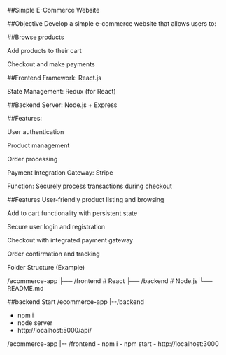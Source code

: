 ##Simple E-Commerce Website

##Objective
Develop a simple e-commerce website that allows users to:

##Browse products

Add products to their cart

Checkout and make payments

##Frontend
Framework: React.js

State Management: Redux (for React)

##Backend
Server: Node.js + Express

##Features:

User authentication

Product management

Order processing

Payment Integration
Gateway: Stripe 

Function: Securely process transactions during checkout

##Features
User-friendly product listing and browsing

Add to cart functionality with persistent state

Secure user login and registration

Checkout with integrated payment gateway

Order confirmation and tracking

 Folder Structure (Example)

/ecommerce-app
├── /frontend   # React
├── /backend    # Node.js
└── README.md


##backend Start 
/ecommerce-app
|--/backend
  - npm i
  - node server
  - http://localhost:5000/api/


/ecommerce-app
|-- /frontend
    - npm i
    - npm start
    - http://localhost:3000